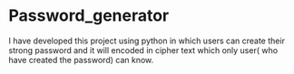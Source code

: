 # Password_generator
I have developed this project using python in which users can create their strong password and it will encoded in cipher text which only user( who have created the password) can know.
